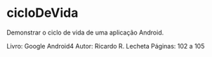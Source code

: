 # cicloDeVida
Demonstrar o ciclo de vida de uma aplicação Android.

Livro: Google Android4
Autor: Ricardo R. Lecheta
Páginas: 102 a 105
